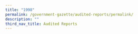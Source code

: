 ```yaml
---
title: "1998"
permalink: /government-gazette/audited-reports/permalink/
description: ""
third_nav_title: Audited Reports
---
```

